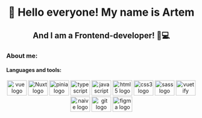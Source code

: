 <div id='header' align='center'>
  <h1>👋 Hello everyone! My name is Artem</h1>
  <h2>And I am a Frontend-developer! 👦💻</h2>
</div>
<h3 align="left">About me:</h3>
<h4 align="left">Languages and tools:</h4>
<div align="center">
  <img src="https://cdn.jsdelivr.net/gh/devicons/devicon/icons/vuejs/vuejs-original.svg" height="40" width="52" alt="vue logo"  />
  <img src="https://nuxt.com/assets/design-kit/icon-green.svg" height="40" width="52" alt="Nuxt logo"  />
  <img src="https://pinia.vuejs.org/logo.svg" height="40" width="52" alt="pinia logo"  />
  <img src="https://cdn.jsdelivr.net/gh/devicons/devicon/icons/typescript/typescript-original.svg" height="40" width="52" alt="typescript logo"  />
  <img src="https://cdn.jsdelivr.net/gh/devicons/devicon/icons/javascript/javascript-original.svg" height="40" width="52" alt="javascript logo"  />
  <img src="https://cdn.jsdelivr.net/gh/devicons/devicon/icons/html5/html5-original.svg" height="40" width="52" alt="html5 logo"  />
  <img src="https://cdn.jsdelivr.net/gh/devicons/devicon/icons/css3/css3-original.svg" height="40" width="52" alt="css3 logo"  />
  <img src="https://cdn.jsdelivr.net/gh/devicons/devicon/icons/sass/sass-original.svg" height="40" width="52" alt="sass logo"  />
  <img src="https://cdn.jsdelivr.net/gh/devicons/devicon/icons/vuetify/vuetify-original.svg" height="40" width="52" alt="vuetify logo"  />
  <img src="https://www.naiveui.com/assets/naivelogo-XQ1U1Js8.svg" height="40" width="52" alt="naive logo"  />
  <img src="https://cdn.jsdelivr.net/gh/devicons/devicon/icons/git/git-original.svg" height="40" width="52" alt="git logo"  />
  <img src="https://cdn.jsdelivr.net/gh/devicons/devicon/icons/figma/figma-original.svg" height="40" width="52" alt="figma logo"  
  />

<!-- </div>
<h4 align="left">Statistic:</h4>
<div align="center">
	<img src="https://github-profile-summary-cards.vercel.app/api/cards/profile-details?username=ArtemGusevGit&theme=aura" height="150"   />
	</br>
  <img src="http://github-profile-summary-cards.vercel.app/api/cards/stats?username=ArtemGusevGit&theme=aura" height="150" alt="stats graph"  />
  <img src="http://github-profile-summary-cards.vercel.app/api/cards/repos-per-language?username=ArtemGusevGit&theme=aura" height="150" alt="languages graph"  />
</div> -->


<!--

<div >
<h4 align="left"> How to reach me:</h4>
<div align="center">
<a href=''>
<img src='https://img.shields.io/badge/linkedIn-blue?style=for-the-badge&logo=linkedin&logoColor=white' />
</a>
<a href=''>
<img src='https://img.shields.io/badge/Telegram-blue?style=for-the-badge&logo=telegram&logoColor=white' />
</a>
<a href=">
<img src='https://img.shields.io/badge/gmail-blue?style=for-the-badge&logo=gmail&logoColor=white' />
</a>
</div>

**Nadyushka/Nadyushka** is a ✨ _special_ ✨ repository because its `README.md` (this file) appears on your GitHub profile.

Here are some ideas to get you started:

- 🔭 I’m currently working on ...
- 🌱 I’m currently learning ...
- 👯 I’m looking to collaborate on ...
- 🤔 I’m looking for help with ...
- 💬 Ask me about ...
- 📫 How to reach me: ...
- 😄 Pronouns: ...
- ⚡ Fun fact: ...
-->
 